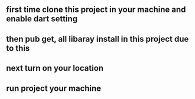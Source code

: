 ## first time clone  this project in  your machine and enable dart setting 
## then pub get, all libaray install in this project due to this
## next turn on  your location
## run project your machine